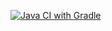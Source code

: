 [![Java CI with Gradle](https://github.com/Pastukhovalydia/DeliveryTest/actions/workflows/gradle.yml/badge.svg)](https://github.com/Pastukhovalydia/DeliveryTest/actions/workflows/gradle.yml)